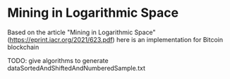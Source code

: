 # Mining in Logarithmic Space
Based on the article "Mining in Logarithmic Space" (https://eprint.iacr.org/2021/623.pdf) here is an implementation for Bitcoin blockchain



TODO: give algorithms to generate dataSortedAndShiftedAndNumberedSample.txt
